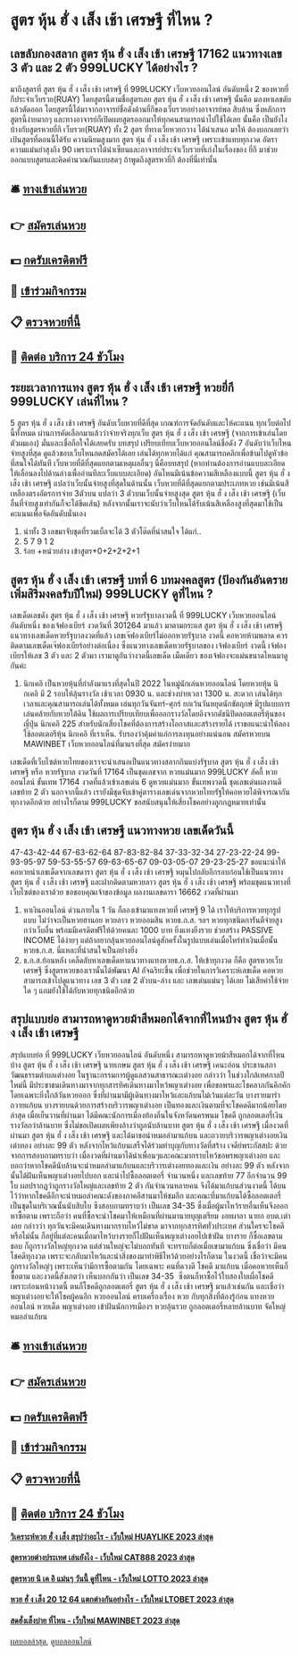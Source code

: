 # สูตร หุ้น ฮั่ ง เส็ง เช้า เศรษฐี ที่ไหน ?
## เลขลับกองสลาก สูตร หุ้น ฮั่ ง เส็ง เช้า เศรษฐี 17162 แนวทางเลข 3 ตัว และ 2 ตัว 999LUCKY ได้อย่างไร ?
มาถึงสูตรที่ สูตร หุ้น ฮั่ ง เส็ง เช้า เศรษฐี ที่ 999LUCKY เว็บหวยออนไลน์ อันดับหนึ่ง 2 ของหวยยี่กีประจำเว็บรวย(RUAY) โดยสูตรนี้ตามชื่อสูตรเลย สูตร หุ้น ฮั่ ง เส็ง เช้า เศรษฐี นั้นคือ มองหาเลขดับ แล้วตัดออก โดยสูตรนี้ได้มาจากอาจารย์ชื่อดังด้านยี่กีของเว็บรวยอย่างอาจารย์พล สิบล้าน ซึ่งหลักการสูตรนี้ง่ายมากๆ และทางอาจารย์ก็เปิดเผยสูตรออกมาให้ทุกคนสามารถนำไปใช้ได้เลย นั้นคือ
เป็นยังไงบ้างกับสูตรหวยยี่กี เว็บรวย(RUAY) ทั้ง 2 สูตร ที่ทางเว็ยหวยกวาง ได้นำเสนอ มาให้ ต้องบอกเลยว่าเป้นสูตรที่ตอนนี้ได้รับ ความนิยมสูงมาก สูตร หุ้น ฮั่ ง เส็ง เช้า เศรษฐี เพราะเข้าแทบทุกงวด อัตราความแม่นยำสุงถึง 90 เพราะเราได้นำเซียนและอาจารย์ประจำเว็บรวยที่เก่งในเรื่องของ ยี่กี มาช่วยออกแบบสูตรและคิดคำนวณกันแบบสดๆ ถ้าพูดถึงสูตรหวยี่กี ต้องที่นี่เท่านั้น

## 🛎 [ทางเข้าเล่นหวย](https://bit.ly/3BG5bNw)
## 👉 [สมัครเล่นหวย](https://bit.ly/3BG5bNw)
## 💵 [กดรับเครดิตฟรี](https://bit.ly/3C3mvgS)
## 👑 [เข้าร่วมกิจกรรม](https://bit.ly/3C3mvgS)
## 📋 [ตรวจหวยที่นี้](https://bit.ly/3C3mvgS)
## 📱 [ติดต่อ บริการ 24 ชัวโมง](https://bit.ly/3C3mvgS)

## ระยะเวลาการแทง สูตร หุ้น ฮั่ ง เส็ง เช้า เศรษฐี หวยยี่กี 999LUCKY เล่นที่ไหน ?
5 สูตร หุ้น ฮั่ ง เส็ง เช้า เศรษฐี อันดับเว็บหวยที่ดีที่สุด
เกณฑ์การจัดอันดับและให้คะแนน
ทุกเว็บต่อไปนี้ทั้งหมด ผ่านการคัดเลือกมาแล้วว่าจ่ายจริงทุกเว็บ สูตร หุ้น ฮั่ ง เส็ง เช้า เศรษฐี (จากการเข้าเล่นโดยตัวผมเอง) มั่นและเชื่อถือใจได้เลยครับ
บทสรุป
เปรียบเทียบเว็บหวยออนไลน์ชื่อดัง 7 อันดับว่าเว็บไหนจ่ายสูงที่สุด ดูแล้วชอบเว็บไหนกดสมัครได้เลย เล่นได้ทุกหวยได้แก่
คุณสามารถคลิกเพื่อข้ามไปดูหัวข้อที่สนใจได้ทันที
เว็บหวยที่ดีที่สุดแยกตามเหตุผลอื่นๆ
นี่คือบทสรุป (หากท่านต้องการอ่านแบบละเอียดให้เลื่อนลงไปด้านล่างเพื่ออ่านทีละเว็บแบบละเอียด)
อันไหนมีเน้นข้อความสีเหลืองแบบนี้ สูตร หุ้น ฮั่ ง เส็ง เช้า เศรษฐี แปลว่าเว็บนั้นจ่ายสูงที่สุดในด้านนั้น
เว็บหวยที่ดีที่สุดแยกตามประเภทหวย
เช่นมีเน้นสีเหลืองตรงอัตรการจ่าย 3ตัวบน แปลว่า 3 ตัวบนเว็บนั้นจ่ายสูงสุด สูตร หุ้น ฮั่ ง เส็ง เช้า เศรษฐี (เว็บอื่นที่จ่ายสูงเท่ากันก็จะได้ขีดเส้น)
หลังจากนั้นเราจะนับว่าเว็บไหนได้รับเน้นสีเหลืองสูงที่สุดมาใช้เป็นคะแนนเพื่อจัดอันดับนั่นเอง
1. นำทั้ง 3 เลขมาจับชุดที่รวมเบิ้ลจะได้ 3 ตัวโต๊ดที่น่าสนใจ ได้แก่..
2. 5 7 9 1 2
3. ร้อย +หน่วยล่าง เข้าสูตร+0+2+2+2+1

## สูตร หุ้น ฮั่ ง เส็ง เช้า เศรษฐี บทที่ 6 บทมงคลสูตร (ป้องกันอันตราย เพิ่มสิริมงคลรับปีใหม่) 999LUCKY ดูที่ไหน ?
เลขเด็ดเลขดัง สูตร หุ้น ฮั่ ง เส็ง เช้า เศรษฐี หวยรัฐบาลงวดนี้ ที่ 999LUCKY เว็บหวยออนไลน์ อันดับหนึ่ง ของเจ้ฟองเบียร์ งวดวันที่ 301264 มาแล้ว มาตามกระแส สูตร หุ้น ฮั่ ง เส็ง เช้า เศรษฐี แนวทางเลขเด็ดหวยรัฐบาลงวดที่แล้ว เลขเจ๊ฟองเบียร์ไม่ออกหวยรัฐบาล งวดนี้ คอหวยห้ามพลาด ควรติดตามเลขเด็ดเจ๊ฟองเบียร์อย่างต่อเนื่อง ซึ่งแนวทางเลขเด็ดหวยรัฐบาลของ เจ้ฟองเบียร์ งวดนี้ เจ้ฟองเบียรให้เลข 3 ตัว และ 2 ตัวมา เรามาดูกันว่างวดนี้เลขเด็ด เม็ดเดียว ของเจ้ฟองจะแม่นขนาดไหนมาดูกันค่ะ
1. นิกเคอิ เป็นหวยหุ้นที่กำลังมาแรงที่สุดในปี 2022 ในหมู่นักเล่นหวยออนไลน์ โดยหวยหุ้น นิกเคอิ มี 2 รอบให้ลุ้นรางวัล เช้าเวลา 0930 น. และช่วงบ่ายเวลา 1300 น. สะดวก เล่นได้ทุกเวลาและคุณสามารถเล่นได้ทั้งหมด เล่นทุกวันจันทร์-ศุกร์ ยกเว้นวันหยุดนักขัตฤกษ์ มีรูปแบบการเล่นคล้ายกับหวยใต้ดิน ใช้ผลการเปรียบเทียบเพื่อออกรางวัลโดยอิงจากดัชนีปิดลอตเตอรี่หุ้นของญี่ปุ่น นิกเคอิ 225 สำหรับนักเสี่ยงโชคที่ต้องการสร้างโอกาสและสร้างรายได้ เราขอแนะนำให้ลองใช้ลอตเตอรีหุ้น นิกเคอิ ที่เราเห็น. รับรองว่าคุ้มค่าแก่การลงทุนอย่างแน่นอน สมัครหวยบน MAWINBET เว็บหวยออนไลน์ที่มาแรงที่สุด สมัครง่ายมาก

เลขเด็ดที่เว็บไซต์หวยไทยของเราจะนำเสนอเป็นแนวทางสลากกินแบ่งรัฐบาล สูตร หุ้น ฮั่ ง เส็ง เช้า เศรษฐี หรือ หวยรัฐบาล งวดวันที่ 17164 เป็นชุดเลขจาก หวยแม่นมาก 999LUCKY ลัคกี้ หวยออนไลน์ ขั้นเทพ 17164 งวดที่แล้วเข้าเลขเด่น 6 ดูหวยแม่นมาก ขั้นเทพงวดนี้ ชุดเลขเด่นผลงานดี เลขท้าย 2 ตัว นอกจากนี้แล้ว เรายังมีชุดจับเข้าคู่ตารางเลขเด่นจากหวยไทยรัฐให้คอหวยได้พิจารณากันทุกงวดอีกด้วย อย่างไรก็ตาม 999LUCKY ขอสนับสนุนให้เสี่ยงโชคอย่างถูกกฎหมายเท่านั้น

## สูตร หุ้น ฮั่ ง เส็ง เช้า เศรษฐี แนวทางหวย เลขเด็ดวันนี้
47-43-42-44
67-63-62-64
87-83-82-84
37-33-32-34
27-23-22-24
99-93-95-97
59-53-55-57
69-63-65-67
09-03-05-07
29-23-25-27
ขอแนะนำให้คอหวยนำเลขเด็ดจากเลขดารา สูตร หุ้น ฮั่ ง เส็ง เช้า เศรษฐี หมุนไปกลับอีกรอบก่อนใช้เป็นแนวทาง สูตร หุ้น ฮั่ ง เส็ง เช้า เศรษฐี และฝากติดตามหวยลาว สูตร หุ้น ฮั่ ง เส็ง เช้า เศรษฐี พร้อมชุดแนวทางที่เว็บไซต์ของเราด้วย
ขอขอบคุณเจ้าของข้อมูล
ผลงานเลขดารา 16662 งวดที่ผ่านมา

1. หาเงินออนไลน์ ด่วนภายใน 1 วัน ก็ลองเข้ามาแทงหวยที่ เศรษฐี 9 ได้ เราให้บริการหวยทุกรูปแบบ ไม่ว่าจะเป็นหวยฮานอย หวยลาว หวยออมสิน หวยธ.ก.ส. ฯลฯ หวยทุกชนิดการันตีจ่ายสูงกว่าเว็บอื่น พร้อมมีเครดิตฟรีให้ด้วยคนละ 1000 บาท ยิ่งแทงยิ่งรวย ช่วยสร้าง PASSIVE INCOME ได้ง่ายๆ แต่ถ้าอยากลุ้นหวยออนไลน์ดูสักครั้งในรูปแบบเล่นเมื่อไหร่ทำเงินเมื่อนั้น หวยธ.ก.ส. นี่แหละที่น่าสนใจเป็นอย่างยิ่ง
2. ธ.ก.ส.ย้อนหลัง เคล็ดลับหาเลขเด็ดหาแนวทางแทงหวยธ.ก.ส. ให้เข้าทุกงวด ก็คือ สูตรหวยเว็บเศรษฐี ซึ่งสูตรหวยของเรานั้นได้พัฒนา AI อัจฉริยะขึ้น เพื่อช่วยในการวิเคราะห์เลขเด็ด คอหวยสามารถเข้าไปดูแนวทาง เลข 3 ตัว เลข 2 ตัวบน-ล่าง และ เลขเด่นแม่นๆ ได้เลย ไม่เสียค่าใช้จ่ายใด ๆ แถมยังใช้ได้กับหวยทุกชนิดอีกด้วย

## สรุปแบบย่อ สามารถหาดูหวยม้าสีหมอกได้จากที่ไหนบ้าง สูตร หุ้น ฮั่ ง เส็ง เช้า เศรษฐี
สรุปแบบย่อ ที่ 999LUCKY เว็บหวยออนไลน์ อันดับหนึ่ง สามารถหาดูหวยม้าสีหมอกได้จากที่ไหนบ้าง สูตร หุ้น ฮั่ ง เส็ง เช้า เศรษฐี นายเกษม สูตร หุ้น ฮั่ ง เส็ง เช้า เศรษฐี เคนะอ่อน ประธานสภาวัฒนธรรมตำบลเต่างอย ในฐานะกรรมการผู้ดูแลสวนสาธารณะเต่างอย กล่าวว่า ในช่วงใกล้เทศกาลปีใหม่นี้ มีประชาชนเดินทางมาจากทุกสารทิศเดินทางมาไหว้พญาเต่างอย เพื่อขอพรและโชคลาภกันคึกคัก โดยเฉพาะยิ่งใกล้วันหวยออก ซึ่งที่ผ่านมามีผู้เดินทางมาไหว้และแก้บนไม่เว้นแต่ละวัน บางรายมารำถวายแก้บน บางรายบนด้วยการสร้างบริวารพญาเต่างอย เป็นทองและเงินตามที่จะโชคดดีมากน้อยโดยล่าสุด เมื่อเย็นวานที่ผ่านมา ได้มีคณะนักการเมืองท้องถิ่นในจังหวัดนครพนม โชคดี ถูกลอตเตอรี่เงินรางวัลกว่าล้านบาท ซึ่งไม่ขอเปิดเผยเพียงอ้างว่าถูกนับล้านบาท สูตร หุ้น ฮั่ ง เส็ง เช้า เศรษฐี เมื่องวดที่ผ่านมา สูตร หุ้น ฮั่ ง เส็ง เช้า เศรษฐี และได้มาขอนำหมอลำมาแก้บน และถวายบริวารพญาเต่างอยเงินเต่าทอง อย่างละ 99 ตัว หลังจากไหว้แก้บนเสร็จได้ร่วมทำบุญกับทางวัดที่สร้าง เจดีย์พระกัสสปะ ด้วยจากการสอบถามทราบว่า เมื่องวดที่ผ่านมาได้นำเพื่อนๆและคณะมากราบไหว้ขอพรพญาเต่างอย และบอกว่าหากโชคดีนับล้านจะนำหมอลำมาแก้บนและบริวารเต่างอยทองและเงิน อย่างละ 99 ตัว หลังจากนั้นได้ฝันเห็นพญาเต่างอยไปบอก และนำไปซื้อลอตเตอรี่ จำนวนหนึ่ง และเลขท้าย 77 อีกจำนวน 99 ใบ ผลปรากฏว่าถูกรางวัลใหญ่และเลขท้าย 2 ตัว กันจำนวนหลายคน จึงได้มาแก้บนส่วนงวดนี้ ได้บนไว้ว่าหากโชคดีอีกจะนำหมอลำคณะดังของภาคอีสานมาให้ชมอีก และคณะที่มาแก้บนได้ซื้อลอตเตอรี่เป็นชุดในบริเวณนั้นนับสิบใบ ซึงสอบถามทราบว่า เป็นเลข 34-35 ซึ่งเมื่อผู้มาไหว้รายอื่นเห็นจึงออกหาซื้อตาม เพราะถือว่า คนที่ซื้อจะนำโชคมาให้เหมือนที่ผ่านมานายบุญเตรียม งอยผาลา นายก อบต.เต่างอย กล่าวว่า ทุกวันจะมีคนเดินทางมากราบไหว้ไม่ขาด มาจากทุกสารทิศทั่วประเทศ ส่วนใครจะโชคดีหรือไม่นั้น ก็อยู่ที่แต่ละคนเมื่อมาไหว้บางรายก็ไปฝันเห็นพญาเต่างอยไปเข้าฝัน บางราย ก็ซื้อเลขตามชอบ ก็ถูกรางวัลใหญ่ทุกงวด แต่ส่วนใหญ่จะไม่บอกทันที จะทราบก็ต่อเมื่อเขามาแก้บน ซึ่งเชื่อว่า มีคนโชคดีทุกงวด เพราะจะกลับมาไหว้และนำสิ่งของมาทำพิธีไหว้ด้วยอย่างไรก็ตาม ในงวดนี้ เชื่อว่าจะมีคนถูกรางวัลใหญ่ๆ เพราะเห็นว่ามีการซื้อตามกัน โดยเฉพาะ คนที่ดวงดี โชคดี มาแก้บน เมื่อคอหวยเห็นก็ซื้อตาม และงวดนี้สังเกตว่า เห็นบอกกันว่า เป็นเลข 34-35  ซึ่งตนก็หาซื้อไว้ใบสองใบเผื่อโชคดี เพราะก่อนหน้างวดนี้ ตนก็โชคดีถูกลอตเตอรี่ สูตร หุ้น ฮั่ ง เส็ง เช้า เศรษฐี มาแล้วเช่นกัน และเชื่อว่าพญาเต่างอยจะให้โชคผู้คนอีก
หวยออนไลน์ ครบเครื่องเรื่อง หวย กับทุกสิ่งที่ต้องรู้ก่อน แทงหวยออนไลน์
หวยเด็ด พญาเต่างอย เข้าฝันนักการเมืองฯ หวยลุ้นรวย ถูกลอตเตอรี่หลายล้านบาท จัดใหญ่หมอลำแก้บน

## 🛎 [ทางเข้าเล่นหวย](https://bit.ly/3BG5bNw)
## 👉 [สมัครเล่นหวย](https://bit.ly/3BG5bNw)
## 💵 [กดรับเครดิตฟรี](https://bit.ly/3C3mvgS)
## 👑 [เข้าร่วมกิจกรรม](https://bit.ly/3C3mvgS)
## 📋 [ตรวจหวยที่นี้](https://bit.ly/3C3mvgS)
## 📱 [ติดต่อ บริการ 24 ชัวโมง](https://bit.ly/3C3mvgS)

#### [วิเคราะห์หวย ฮั่ ง เส็ง สรุปว่าอะไร - เว็บใหม่ HUAYLIKE 2023 ล่าสุด](https://atom.io/themes/วิเคราะห์หวย%20ฮั่%20ง%20เส็ง%20สรุปว่าอะไร%20-%20เว็บใหม่%20huaylike%202023%20ล่าสุด)
#### [สูตรหวยต่างประเทศ เล่นยังไง - เว็บใหม่ CAT888 2023 ล่าสุด](https://atom.io/themes/สูตรหวยต่างประเทศ%20เล่นยังไง%20-%20เว็บใหม่%20cat888%202023%20ล่าสุด)
#### [สูตรหวย นิ เค อิ แม่นๆ วันนี้ ดูที่ไหน - เว็บใหม่ LOTTO 2023 ล่าสุด](https://atom.io/themes/สูตรหวย%20นิ%20เค%20อิ%20แม่นๆ%20วันนี้%20ดูที่ไหน%20-%20เว็บใหม่%20lotto%202023%20ล่าสุด)
#### [หวย ฮั่ ง เส็ง 20 12 64 แตกต่างกันอย่างไร - เว็บใหม่ LTOBET 2023 ล่าสุด](https://atom.io/themes/หวย%20ฮั่%20ง%20เส็ง%2020%2012%2064%20แตกต่างกันอย่างไร%20-%20เว็บใหม่%20ltobet%202023%20ล่าสุด)
#### [สดฮั่งเส็งบ่าย ที่ไหน - เว็บใหม่ MAWINBET 2023 ล่าสุด](https://atom.io/themes/สดฮั่งเส็งบ่าย%20ที่ไหน%20-%20เว็บใหม่%20mawinbet%202023%20ล่าสุด)

[ผลบอลล่าสุด](https://siamsport.tv "ผลบอลล่าสุด"), [ดูบอลออนไลน์](https://siamsport.tv/ดูบอลสด "ดูบอลออนไลน์")
